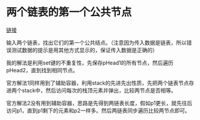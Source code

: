 # 两个链表的第一个公共节点

[链接](https://www.nowcoder.com/practice/6ab1d9a29e88450685099d45c9e31e46?tpId=13&tqId=11189&tPage=2&rp=2&ru=/ta/coding-interviews&qru=/ta/coding-interviews/question-ranking)

输入两个链表，找出它们的第一个公共结点。（注意因为传入数据是链表，所以错误测试数据的提示是用其他方式显示的，保证传入数据是正确的）



我的解法是利用set键的不重复性，先保存pHead1的所有节点，然后遍历pHead2，直到找到相同节点。



官方解法1同样用到了辅助容器，利用stack的先进先出性质，先把两个链表节点存进两个stack中，然后访问每次的栈顶元素并弹出，比较两节点是否相等。



官方解法2没有用到辅助容器，思路是先得到两链表长度，假如p1更长，就先往后访问p1，直到p1剩下的元素和p2一样多。然后两链表同步遍历比较两节点即可。